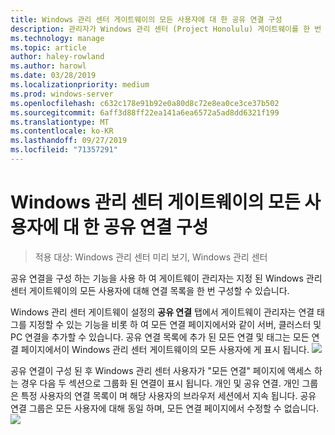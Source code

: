 ```yaml
---
title: Windows 관리 센터 게이트웨이의 모든 사용자에 대 한 공유 연결 구성
description: 관리자가 Windows 관리 센터 (Project Honolulu) 게이트웨이를 한 번 구성 하 여 모든 사용자가 단일 연결 목록을 공유 하도록 하는 방법을 알아봅니다.
ms.technology: manage
ms.topic: article
author: haley-rowland
ms.author: harowl
ms.date: 03/28/2019
ms.localizationpriority: medium
ms.prod: windows-server
ms.openlocfilehash: c632c178e91b92e0a80d8c72e8ea0ce3ce37b502
ms.sourcegitcommit: 6aff3d88ff22ea141a6ea6572a5ad8dd6321f199
ms.translationtype: MT
ms.contentlocale: ko-KR
ms.lasthandoff: 09/27/2019
ms.locfileid: "71357291"
---
```

# <a name="configure-shared-connections-for-all-users-of-the-windows-admin-center-gateway"></a>Windows 관리 센터 게이트웨이의 모든 사용자에 대 한 공유 연결 구성

> 적용 대상: Windows 관리 센터 미리 보기, Windows 관리 센터

공유 연결을 구성 하는 기능을 사용 하 여 게이트웨이 관리자는 지정 된 Windows 관리 센터 게이트웨이의 모든 사용자에 대해 연결 목록을 한 번 구성할 수 있습니다. 

Windows 관리 센터 게이트웨이 설정의 **공유 연결** 탭에서 게이트웨이 관리자는 연결 태그를 지정할 수 있는 기능을 비롯 하 여 모든 연결 페이지에서와 같이 서버, 클러스터 및 PC 연결을 추가할 수 있습니다. 공유 연결 목록에 추가 된 모든 연결 및 태그는 모든 연결 페이지에서이 Windows 관리 센터 게이트웨이의 모든 사용자에 게 표시 됩니다.
    ![](../media/shared-cnxns-1.png)

공유 연결이 구성 된 후 Windows 관리 센터 사용자가 "모든 연결" 페이지에 액세스 하는 경우 다음 두 섹션으로 그룹화 된 연결이 표시 됩니다. 개인 및 공유 연결. 개인 그룹은 특정 사용자의 연결 목록이 며 해당 사용자의 브라우저 세션에서 지속 됩니다. 공유 연결 그룹은 모든 사용자에 대해 동일 하며, 모든 연결 페이지에서 수정할 수 없습니다.
![](../media/shared-cnxns-2.png)